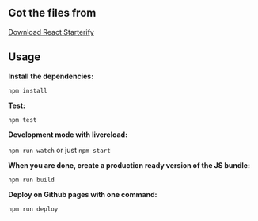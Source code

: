 ## Got the files from

[Download React Starterify](https://github.com/Granze/react-starterify/releases/latest)



## Usage

__Install the dependencies:__

`npm install`

__Test:__

`npm test`

__Development mode with livereload:__

`npm run watch` or just `npm start`

__When you are done, create a production ready version of the JS bundle:__

`npm run build`

__Deploy on Github pages with one command:__

`npm run deploy`


